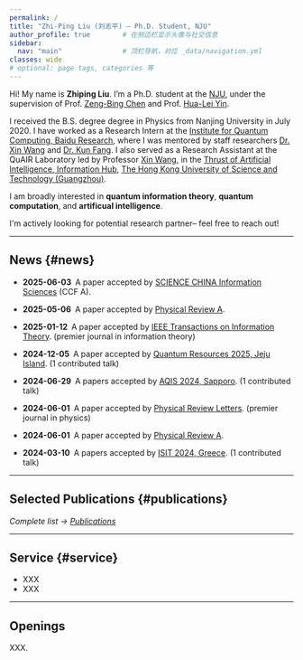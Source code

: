 ```yaml
---
permalink: /
title: "Zhi-Ping Liu (刘志平) — Ph.D. Student, NJU"
author_profile: true        # 在侧边栏显示头像与社交信息
sidebar:
  nav: "main"               # 顶栏导航，对应 _data/navigation.yml
classes: wide 
# optional: page tags, categories 等
---
```


<!-- ======================== 个人简介 / About ======================== -->
Hi! My name is **Zhiping Liu**. I’m a Ph.D. student at the <a href="https://www.nju.edu.cn/" target="_blank">NJU</a>, under the supervision of Prof. <a href="https://physics.nju.edu.cn/szdw/qbmd/20240321/i262064.html" target="_blank">Zeng-Bing Chen</a> and Prof. <a href="http://www.phys.ruc.edu.cn/info/1071/2462.htm" target="_blank">Hua-Lei Yin</a>. 

I received the B.S. degree degree in Physics from Nanjing University in July 2020. I have worked as a Research Intern at the <a href="https://research.baidu.com/Research_Areas/index-view?id=75" target="_blank">Institute for Quantum Computing, Baidu Research</a>, where I was mentored by staff researchers <a href="https://www.xinwang.info/" target="_blank">Dr. Xin Wang</a> and <a href="https://www.kunfang.info/about/" target="_blank">Dr. Kun Fang</a>. I also served as a Research Assistant at the QuAIR Laboratory led by Professor <a href="https://www.xinwang.info/" target="_blank">Xin Wang</a>, in the <a href="https://www.hkust-gz.edu.cn/academics/hubs-and-thrust-areas/information-hub/artificial-intelligence/" target="_blank">Thrust of Artificial Intelligence, Information Hub</a>, <a href="https://www.hkust-gz.edu.cn/" target="_blank">The Hong Kong University of Science and Technology (Guangzhou)</a>. 

I am broadly interested in **quantum information theory**, **quantum computation**, and **artificual intelligence**. 


<!-- ☎️ liuzhiping113@gmail.com | 📍 Nanjing, China -->

I'm actively looking for potential research partner– feel free to reach out!

---

## News {#news}

<!-- * **2025-05-10** Opened information page for <a href="/prospective.html">prospective students & visitors</a>.  
**2025-05-01** Two papers accepted to <strong>ICML 2025</strong> (1 Spotlight).  
* **2025-04-09** Serving as Area Chair for <strong>NeurIPS 2025</strong>.  
* **2025-01-23** Three papers accepted to <strong>ICLR 2025</strong> (1 Spotlight).  
* **2024-09-26** Four papers accepted to <strong>NeurIPS 2024</strong> (1 Oral).   -->

* **2025-06-03** A paper accepted by <a href="https://www.sciengine.com/SCIS/doi/10.1007/s11432-025-4471-7" target="_blank">SCIENCE CHINA Information Sciences</a> (CCF A).

* **2025-05-06** A paper accepted by <a href="https://journals.aps.org/pra/accepted/f307eYb5F021809251148456c156559d949c74cee" target="_blank">Physical Review A</a>.

* **2025-01-12** A paper accepted by <a href="https://ieeexplore.ieee.org/abstract/document/10849969" target="_blank">IEEE Transactions on Information Theory</a>. (premier journal in information theory)

* **2024-12-05** A paper accepted by <a href="https://2025.quantumresources.science/accepted_talks.html" target="_blank">Quantum Resources 2025, Jeju Island</a>. (1 contributed talk)

* **2024-06-29** A papers accepted by <a href="https://2025.quantumresources.science/accepted_talks.html" target="_blank">AQIS 2024, Sapporo</a>. (1 contributed talk)

* **2024-06-01** A paper accepted by <a href="https://journals.aps.org/prl/abstract/10.1103/PhysRevLett.133.010202" target="_blank">Physical Review Letters</a>. (premier journal in physics)

* **2024-06-01** A paper accepted by <a href="https://journals.aps.org/pra/abstract/10.1103/PhysRevA.109.062428" target="_blank">Physical Review A</a>.

* **2024-03-10** A papers accepted by <a href="https://2024.ieee-isit.org/" target="_blank">ISIT 2024, Greece</a>. (1 contributed talk)

---

## Selected Publications {#publications}

<!-- <div class="card-list">

**Limitations of Classically Simulable Measurements for Quantum State Discrimination**  
<em>Physical Review Letters</em> &nbsp;|&nbsp; <a href="https://journals.aps.org/prl/abstract/10.1103/PhysRevLett.133.010202" target="_blank">PDF</a>

</div> -->


_Complete list → [Publications](/publications)_  

---

## Service {#service}

* XXX
* XXX

---

## Openings

XXX.

